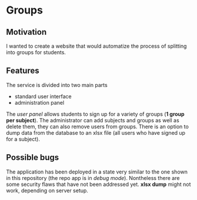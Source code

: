 # Groups
## Motivation

I wanted to create a website that would automatize the process of splitting into groups for students. 

## Features

The service is divided into two main parts

- standard user interface
- administration panel

The *user panel* allows students to sign up for a variety of groups (**1 group per subject**).
The administrator can add subjects and groups as well as delete them, they can also remove users from groups.
There is an option to dump data from the database to an xlsx file (all users who have signed up for a subject).

## Possible bugs
The application has been deployed in a state very similar to the one shown in this repository (the repo app is in *debug mode*). Nontheless there are some security flaws that have not been addressed yet. **xlsx dump** might not work, depending on server setup.